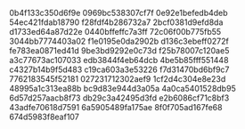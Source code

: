 0b4f133c350d6f9e
0969bc538307cf7f
0e92e1befedb4deb
54ec421fdab18790
f28fdf4b286732a7
2bcf0381d9efd8da
d1733ed64a87d22e
0440bffeffc7a3ff
72c06f00b775fb55
3044bb7774403a02
f1e0195e0da2902b
d136c3ebeff0272f
fe783ea0871ed41d
9be3bd9292e0c73d
f25b78007c120ae5
a3c77673ac107033
edb3844f4eb64dcb
4be5b85fff551448
c4327b14b9f5d483
c19ca603a3e53226
f7d31470bd6bf9c7
7762183545f52181
027231712302aef9
1cf2d4c304e8e23d
48995a1c313ea88b
bc9d83e944d3a05a
4a0ca5401528db95
6d57d257aacb8f73
db29c3a42495d3fd
e2b6086cf71c8bf3
43adfe70618d7591
6a5905489fa175ae
8f0f705ad167fe68
674d5983f8eaf107
